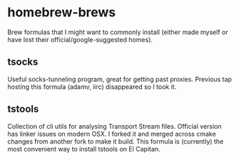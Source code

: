 # homebrew-brews
Brew formulas that I might want to commonly install (either made myself or have lost their official/google-suggested homes).

## tsocks
Useful socks-tunneling program, great for getting past proxies. Previous tap hosting this formula (adamv, iirc) disappeared so I took it.

## tstools
Collection of cli utils for analysing Transport Stream files. Official version has linker issues on modern OSX. I forked it and merged across cmake changes from another fork to make it build. This formula is (currently) the most convenient way to install tstools on El Capitan.
